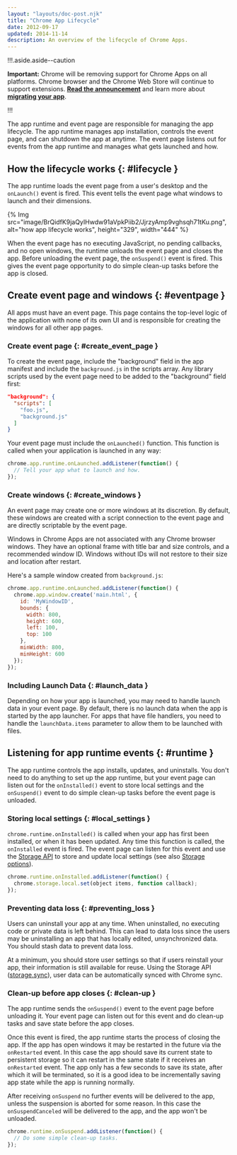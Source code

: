 ```yaml
---
layout: "layouts/doc-post.njk"
title: "Chrome App Lifecycle"
date: 2012-09-17
updated: 2014-11-14
description: An overview of the lifecycle of Chrome Apps.
---
```


!!!.aside.aside--caution

**Important:** Chrome will be removing support for Chrome Apps on all platforms. Chrome browser and
the Chrome Web Store will continue to support extensions. [**Read the announcement**][1] and learn
more about [**migrating your app**][2].

!!!

The app runtime and event page are responsible for managing the app lifecycle. The app runtime
manages app installation, controls the event page, and can shutdown the app at anytime. The event
page listens out for events from the app runtime and manages what gets launched and how.

## How the lifecycle works {: #lifecycle }

The app runtime loads the event page from a user's desktop and the `onLaunch()` event is fired. This
event tells the event page what windows to launch and their dimensions.

{% Img src="image/BrQidfK9jaQyIHwdw91aVpkPiib2/JjrzyAmp9vghsqh71tKu.png",
       alt="how app lifecycle works", height="329", width="444" %}

When the event page has no executing JavaScript, no pending callbacks, and no open windows, the
runtime unloads the event page and closes the app. Before unloading the event page, the
`onSuspend()` event is fired. This gives the event page opportunity to do simple clean-up tasks
before the app is closed.

## Create event page and windows {: #eventpage }

All apps must have an event page. This page contains the top-level logic of the application with
none of its own UI and is responsible for creating the windows for all other app pages.

### Create event page {: #create_event_page }

To create the event page, include the "background" field in the app manifest and include the
`background.js` in the scripts array. Any library scripts used by the event page need to be added to
the "background" field first:

```json
"background": {
  "scripts": [
    "foo.js",
    "background.js"
  ]
}
```

Your event page must include the `onLaunched()` function. This function is called when your
application is launched in any way:

```js
chrome.app.runtime.onLaunched.addListener(function() {
  // Tell your app what to launch and how.
});
```

### Create windows {: #create_windows }

An event page may create one or more windows at its discretion. By default, these windows are
created with a script connection to the event page and are directly scriptable by the event page.

Windows in Chrome Apps are not associated with any Chrome browser windows. They have an optional
frame with title bar and size controls, and a recommended window ID. Windows without IDs will not
restore to their size and location after restart.

Here's a sample window created from `background.js`:

```js
chrome.app.runtime.onLaunched.addListener(function() {
  chrome.app.window.create('main.html', {
    id: 'MyWindowID',
    bounds: {
      width: 800,
      height: 600,
      left: 100,
      top: 100
    },
    minWidth: 800,
    minHeight: 600
  });
});
```

### Including Launch Data {: #launch_data }

Depending on how your app is launched, you may need to handle launch data in your event page. By
default, there is no launch data when the app is started by the app launcher. For apps that have
file handlers, you need to handle the `launchData.items` parameter to allow them to be launched with
files.

## Listening for app runtime events {: #runtime }

The app runtime controls the app installs, updates, and uninstalls. You don't need to do anything to
set up the app runtime, but your event page can listen out for the `onInstalled()` event to store
local settings and the `onSuspend()` event to do simple clean-up tasks before the event page is
unloaded.

### Storing local settings {: #local_settings }

`chrome.runtime.onInstalled()` is called when your app has first been installed, or when it has been
updated. Any time this function is called, the `onInstalled` event is fired. The event page can
listen for this event and use the [Storage API][3] to store and update local settings (see also
[Storage options][4]).

```js
chrome.runtime.onInstalled.addListener(function() {
  chrome.storage.local.set(object items, function callback);
});
```

### Preventing data loss {: #preventing_loss }

Users can uninstall your app at any time. When uninstalled, no executing code or private data is
left behind. This can lead to data loss since the users may be uninstalling an app that has locally
edited, unsynchronized data. You should stash data to prevent data loss.

At a minimum, you should store user settings so that if users reinstall your app, their information
is still available for reuse. Using the Storage API ([storage.sync][5]), user data can be
automatically synced with Chrome sync.

### Clean-up before app closes {: #clean-up }

The app runtime sends the `onSuspend()` event to the event page before unloading it. Your event page
can listen out for this event and do clean-up tasks and save state before the app closes.

Once this event is fired, the app runtime starts the process of closing the app. If the app has open
windows it may be restarted in the future via the `onRestarted` event. In this case the app should
save its current state to persistent storage so it can restart in the same state if it receives an
`onRestarted` event. The app only has a few seconds to save its state, after which it will be
terminated, so it is a good idea to be incrementally saving app state while the app is running
normally.

After receiving `onSuspend` no further events will be delivered to the app, unless the suspension is
aborted for some reason. In this case the `onSuspendCanceled` will be delivered to the app, and the
app won't be unloaded.

```js
chrome.runtime.onSuspend.addListener(function() {
  // Do some simple clean-up tasks.
});
```

[1]: https://blog.chromium.org/2020/01/moving-forward-from-chrome-apps.html
[2]: /apps/migration
[3]: storage
[4]: app_storage#options
[5]: /apps/storage#property-sync
